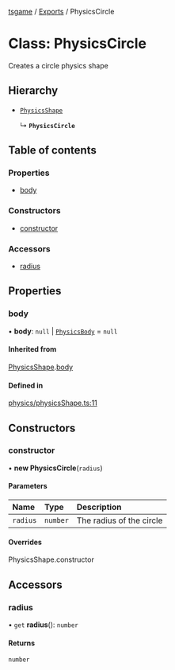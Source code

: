 [tsgame](../README.md) / [Exports](../modules.md) / PhysicsCircle

# Class: PhysicsCircle

Creates a circle physics shape

## Hierarchy

- [`PhysicsShape`](PhysicsShape.md)

  ↳ **`PhysicsCircle`**

## Table of contents

### Properties

- [body](PhysicsCircle.md#body)

### Constructors

- [constructor](PhysicsCircle.md#constructor)

### Accessors

- [radius](PhysicsCircle.md#radius)

## Properties

### body

• **body**: ``null`` \| [`PhysicsBody`](PhysicsBody.md) = `null`

#### Inherited from

[PhysicsShape](PhysicsShape.md).[body](PhysicsShape.md#body)

#### Defined in

[physics/physicsShape.ts:11](https://github.com/ashleycheung/tsgame/blob/d6f12cc/src/physics/physicsShape.ts#L11)

## Constructors

### constructor

• **new PhysicsCircle**(`radius`)

#### Parameters

| Name | Type | Description |
| :------ | :------ | :------ |
| `radius` | `number` | The radius of the circle |

#### Overrides

PhysicsShape.constructor

## Accessors

### radius

• `get` **radius**(): `number`

#### Returns

`number`

